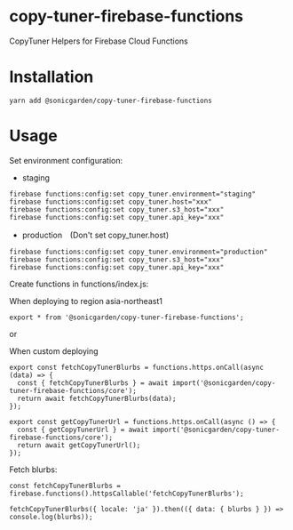 # copy-tuner-firebase-functions

CopyTuner Helpers for Firebase Cloud Functions

# Installation

```
yarn add @sonicgarden/copy-tuner-firebase-functions
```

# Usage

Set environment configuration:

- staging

```
firebase functions:config:set copy_tuner.environment="staging"
firebase functions:config:set copy_tuner.host="xxx"
firebase functions:config:set copy_tuner.s3_host="xxx"
firebase functions:config:set copy_tuner.api_key="xxx"
```

- production　(Don't set copy_tuner.host)

```
firebase functions:config:set copy_tuner.environment="production"
firebase functions:config:set copy_tuner.s3_host="xxx"
firebase functions:config:set copy_tuner.api_key="xxx"
```

Create functions in functions/index.js:

When deploying to region asia-northeast1

```
export * from '@sonicgarden/copy-tuner-firebase-functions';
```

or

When custom deploying

```
export const fetchCopyTunerBlurbs = functions.https.onCall(async (data) => {
  const { fetchCopyTunerBlurbs } = await import('@sonicgarden/copy-tuner-firebase-functions/core');
  return await fetchCopyTunerBlurbs(data);
});

export const getCopyTunerUrl = functions.https.onCall(async () => {
  const { getCopyTunerUrl } = await import('@sonicgarden/copy-tuner-firebase-functions/core');
  return await getCopyTunerUrl();
});
```

Fetch blurbs:

```
const fetchCopyTunerBlurbs = firebase.functions().httpsCallable('fetchCopyTunerBlurbs');

fetchCopyTunerBlurbs({ locale: 'ja' }).then(({ data: { blurbs } }) => console.log(blurbs));
```
